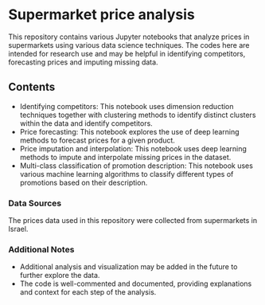 # Supermarket price analysis

This repository contains various Jupyter notebooks that analyze prices in supermarkets using various data science techniques. The codes here are intended for research use and may be helpful in identifying competitors, forecasting prices and imputing missing data.

## Contents

- Identifying competitors: This notebook uses dimension reduction techniques together with clustering methods to identify distinct clusters within the data and identify competitors.
- Price forecasting: This notebook explores the use of deep learning methods to forecast prices for a given product.
- Price imputation and interpolation: This notebook uses deep learning methods to impute and interpolate missing prices in the dataset.
- Multi-class classification of promotion description: This notebook uses various machine learning algorithms to classify different types of promotions based on their description.

### Data Sources

The prices data used in this repository were collected from supermarkets in Israel.

### Additional Notes

- Additional analysis and visualization may be added in the future to further explore the data.
- The code is well-commented and documented, providing explanations and context for each step of the analysis.
